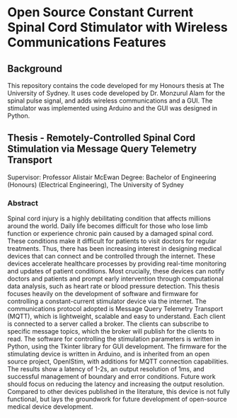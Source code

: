 # Open Source Constant Current Spinal Cord Stimulator with Wireless Communications Features

## Background

This repository contains the code developed for my Honours thesis at The University of Sydney. It uses code developed by Dr. Monzurul Alam for the spinal pulse signal, and adds wireless communications and a GUI. The stimulator was implemented using Arduino and the GUI was designed in Python.

## Thesis - Remotely-Controlled Spinal Cord Stimulation via Message Query Telemetry Transport

Supervisor: Professor Alistair McEwan
Degree: Bachelor of Engineering (Honours) (Electrical Engineering), The University of Sydney

### Abstract 
Spinal cord injury is a highly debilitating condition that affects millions around the world. Daily life becomes difficult for those who lose limb function or experience chronic pain caused by a damaged spinal cord. These conditions make it difficult for patients to visit doctors for regular treatments. Thus, there has been increasing interest in designing medical devices that can connect and be controlled through the internet. These devices accelerate healthcare processes by providing real-time monitoring and updates of patient conditions. Most crucially, these devices can notify doctors and patients and prompt early intervention through computational data analysis, such as heart rate or blood pressure detection. This thesis focuses heavily on the development of software and firmware for controlling a constant-current stimulator device via the internet. The communications protocol adopted is Message Query Telemetry Transport (MQTT), which is lightweight, scalable and easy to understand. Each client is connected to a server called a broker. The clients can subscribe to specific message topics, which the broker will publish for the clients to read. The software for controlling the stimulation parameters is written in Python, using the Tkinter library for GUI development. The firmware for the stimulating device is written in Arduino, and is inherited from an open source project, OpenIStim, with additions for MQTT connection capabilities. The results show a latency of 1-2s, an output resolution of 1ms, and successful management of boundary and error conditions. Future work should focus on reducing the latency and increasing the output resolution. Compared to other devices published in the literature, this device is not fully functional, but lays the groundwork for future development of open-source medical device development.
